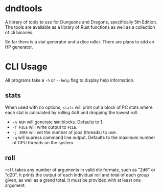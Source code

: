 # dndtools
A library of tools to use for Dungeons and Dragons, specifically 5th Edition.
The tools are available as a library of Rust functions
as well as a collection of cli binaries.

So far there is a stat generator and a dice roller.
There are plans to add an HP generator.

# CLI Usage
All programs take a `-h` or `--help` flag to display help information.

## stats
When used with no options,
`stats` will print out a block of PC stats
where each stat is calculated by rolling 4d6 and dropping the lowest roll.

- `-n NUM` will generate `NUM` blocks. Defaults to 1.
- `-f FILE` will write output to `FILE`.
- `-j JOBS` will set the number of jobs (threads) to use.
- `-q` will supress command line output.
Defaults to the maximum number of CPU threads on the system.

## roll
`roll` takes any number of arguments in valid die formats,
such as "2d6" or "d20".
It prints the output of each individual roll and total of each group given,
as well as a grand total.
It must be provided with at least one argument.

